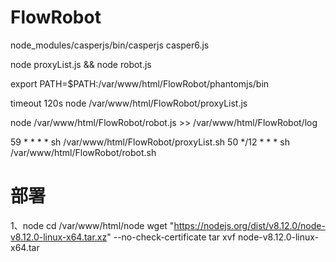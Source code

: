 # FlowRobot

node_modules/casperjs/bin/casperjs casper6.js

node proxyList.js && node robot.js

export PATH=$PATH:/var/www/html/FlowRobot/phantomjs/bin

timeout 120s node /var/www/html/FlowRobot/proxyList.js 

node /var/www/html/FlowRobot/robot.js >> /var/www/html/FlowRobot/log

59 * * * * sh /var/www/html/FlowRobot/proxyList.sh
50 */12 * * * sh /var/www/html/FlowRobot/robot.sh

# 部署
1、node 
cd /var/www/html/node
wget "https://nodejs.org/dist/v8.12.0/node-v8.12.0-linux-x64.tar.xz" --no-check-certificate
tar xvf node-v8.12.0-linux-x64.tar

